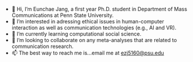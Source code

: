 - 👋 Hi, I’m Eunchae Jang, a first year Ph.D. student in Department of Mass Communications at Penn State University.
- 👀 I’m interested in adressing ethical issues in human-computer interaction as well as communication technologies (e.g., AI and VR).
- 🌱 I’m currently learning computational social science.
- 💞️ I’m looking to collaborate on any meta-analyses that are related to communication research.
- 📫 The best way to reach me is...email me at ezj5160@psu.edu

<!---
chae5160/chae5160 is a ✨ special ✨ repository because its `README.md` (this file) appears on your GitHub profile.
You can click the Preview link to take a look at your changes.
--->
